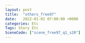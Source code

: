```yaml
---
layout: post
title:  "others_free97"
date:   2022-01-02 07:00:00 +0000
categories: Etc
Tags: Story Etc
SceneCode: ["scene_free97_q1_s20"]
---
```

